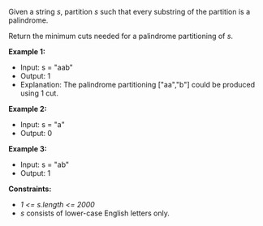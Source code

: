 Given a string _s_, partition _s_ such that every substring of the partition is a palindrome.

Return the minimum cuts needed for a palindrome partitioning of _s_.

**Example 1:**

- Input: s = "aab"
- Output: 1
- Explanation: The palindrome partitioning ["aa","b"] could be produced using 1 cut.

**Example 2:**

- Input: s = "a"
- Output: 0

**Example 3:**

- Input: s = "ab"
- Output: 1

**Constraints:**

- _1 <= s.length <= 2000_
- _s_ consists of lower-case English letters only.